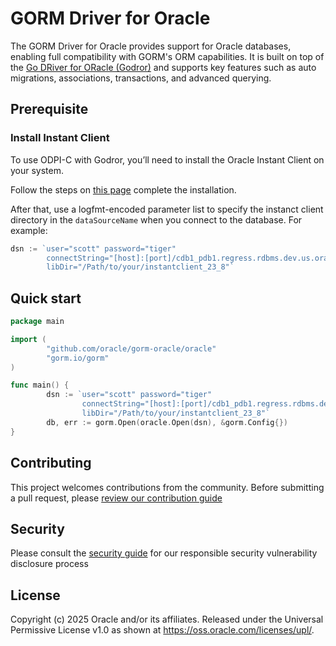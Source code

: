 # GORM Driver for Oracle

The GORM Driver for Oracle provides support for Oracle databases, enabling full compatibility with GORM's ORM capabilities. It is built on top of the [Go DRiver for ORacle (Godror)](https://github.com/godror/godror) and supports key features such as auto migrations, associations, transactions, and advanced querying.

## Prerequisite

### Install Instant Client

To use ODPI-C with Godror, you’ll need to install the Oracle Instant Client on your system.

Follow the steps on [this page](https://odpi-c.readthedocs.io/en/latest/user_guide/installation.html) complete the installation.

After that, use a logfmt-encoded parameter list to specify the instanct client directory in the `dataSourceName` when you connect to the database. For example:

```go
dsn := `user="scott" password="tiger" 
        connectString="[host]:[port]/cdb1_pdb1.regress.rdbms.dev.us.oracle.com"
        libDir="/Path/to/your/instantclient_23_8"`
```

## Quick start

```go main.go
package main

import (
        "github.com/oracle/gorm-oracle/oracle"
        "gorm.io/gorm"
)

func main() {
        dsn := `user="scott" password="tiger"
                connectString="[host]:[port]/cdb1_pdb1.regress.rdbms.dev.us.oracle.com"
                libDir="/Path/to/your/instantclient_23_8"`
        db, err := gorm.Open(oracle.Open(dsn), &gorm.Config{})
}
```

## Contributing

This project welcomes contributions from the community. Before submitting a pull request, please [review our contribution guide](./CONTRIBUTING.md)

## Security

Please consult the [security guide](./SECURITY.md) for our responsible security vulnerability disclosure process

## License

Copyright (c) 2025 Oracle and/or its affiliates. Released under the Universal Permissive License v1.0 as shown at <https://oss.oracle.com/licenses/upl/>.
